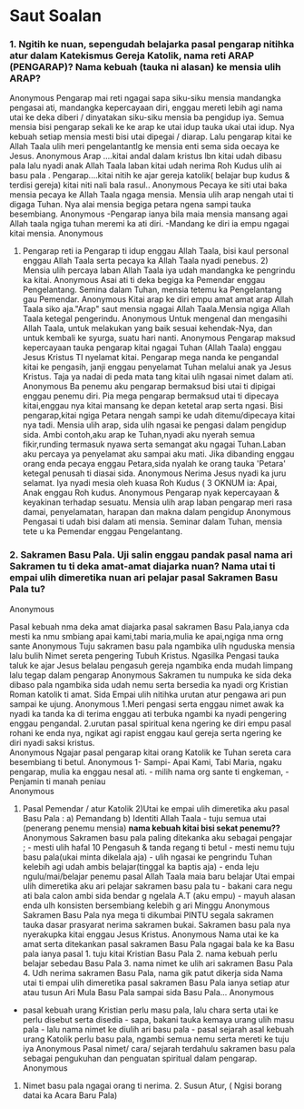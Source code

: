 # Saut Soalan

### 1. Ngitih ke nuan, sepengudah belajarka pasal pengarap nitihka atur dalam Katekismus Gereja Katolik, nama reti ARAP (PENGARAP)? Nama kebuah (tauka ni alasan) ke mensia ulih ARAP?

Anonymous
Pengarap mai reti ngagai sapa siku-siku mensia mandangka pengasai ati, mandangka kepercayaan diri, enggau mereti lebih agi nama utai ke deka diberi / dinyatakan siku-siku mensia ba pengidup iya. Semua mensia bisi pengarap sekali ke ke arap ke utai idup tauka ukai utai idup. Nya kebuah setiap mensia mesti bisi utai dipegai / diarap. Lalu pengarap kitai ke Allah Taala ulih meri pengelantantlg ke mensia enti sema sida oecaya ke Jesus.
Anonymous
Arap ....kitai andal dalam kristus lbn kitai udah dibasu pala lalu nyadi anak Allah Taala laban kitai udah nerima Roh Kudus ulih ai basu pala . Pengarap....kitai nitih ke ajar gereja katolik( belajar bup kudus & terdisi gereja) kitai niti nali bala rasul..
Anonymous
Pecaya ke siti utai baka mensia pecaya ke Allah Taala ngaga mensia. Mensia ulih arap nengah utai ti digaga Tuhan. Nya alai mensia begiga petara ngena sampi tauka besembiang.
Anonymous
-Pengarap ianya bila maia mensia mansang agai Allah taala ngiga tuhan meremi ka ati diri. -Mandang ke diri ia empu ngagai kitai mensia.
Anonymous
1) Pengarap reti ia Pengarap ti idup enggau Allah Taala, bisi kaul personal enggau Allah Taala serta pecaya ka Allah Taala nyadi penebus.  2) Mensia ulih percaya laban Allah Taala iya udah mandangka ke pengrindu ka kitai.
Anonymous
Asai ati ti deka begiga ka Pemendar enggau Pengelantang. Semina dalam Tuhan, mensia tetemu ka Pengelantang gau Pemendar.
Anonymous
Kitai arap ke diri empu amat amat arap Allah Taala siko aja."Arap" saut mensia ngagai Allah Taala.Mensia ngiga Allah Taala ketegal pengerindu.
Anonymous
Untuk mengenal dan mengasihi Allah Taala, untuk melakukan yang baik sesuai kehendak-Nya, dan untuk kembali ke syurga, suatu hari nanti.
Anonymous
 Pengarap maksud kepercayaan tauka pengarap kitai ngagai Tuhan (Allah Taala) enggau Jesus Kristus TI nyelamat kitai. Pengarap mega nanda ke pengandal kitai ke pengasih, janji enggau penyelamat Tuhan melalui anak ya Jesus Kristus. Taja ya nadai di peda mata tang kitai ulih ngasai nimet dalam ati.   
Anonymous
Ba penemu aku pengarap bermaksud bisi utai ti dipigai enggau penemu diri. Pia mega pengarap bermaksud utai ti dipecaya kitai,enggau nya kitai mansang ke depan ketetal arap serta ngasi. Bisi pengarap,kitai ngiga Petara nengah sampi ke udah ditemu/dipecaya kitai nya tadi. Mensia ulih arap, sida ulih ngasai ke pengasi dalam pengidup sida. Ambi contoh,aku arap ke Tuhan,nyadi aku nyerah semua fikir,runding termasuk nyawa serta semangat aku ngagai Tuhan.Laban aku percaya ya penyelamat aku sampai aku mati. Jika dibanding enggau orang enda pecaya enggau Petara,sida nyalah ke orang tauka 'Petara' ketegal penusah ti diasai sida. 
Anonymous
Nerima Jesus nyadi ka juru selamat. Iya nyadi mesia oleh kuasa Roh Kudus ( 3 OKNUM ia: Apai, Anak enggau Roh kudus.
Anonymous
Pengarap nyak kepercayaan & keyakinan terhadap sesuatu. Mensia ulih arap laban pengarap meri rasa damai, penyelamatan, harapan dan makna dalam pengidup
Anonymous
Pengasai ti udah bisi dalam ati mensia. Seminar dalam Tuhan, mensia tete u ka Pemendar enggau Pengelantang.

### 2. Sakramen Basu Pala. Uji salin enggau pandak pasal nama ari Sakramen tu ti deka amat-amat diajarka nuan? Nama utai ti empai ulih dimeretika nuan ari pelajar pasal Sakramen Basu Pala tu?

Anonymous

Pasal kebuah nma deka amat diajarka pasal sakramen Basu Pala,ianya cda mesti ka nmu smbiang apai kami,tabi maria,mulia ke apai,ngiga nma orng sante
Anonymous
Tuju sakramen basu pala ngambika ulih nguduska mensia lalu bulih Nimet sereta pengering Tubuh Kristus. Ngasilka Pengasi tauka taluk ke ajar Jesus belalau pengasuh gereja ngambika enda mudah limpang lalu tegap dalam pengarap
Anonymous
Sakramen tu numpuka ke sida deka dibaso pala ngambika sida udah nemu serta bersedia ka nyadi org Kristian Roman katolik ti amat. Sida Empai ulih nitihka urutan atur pengawa ari pun sampai ke ujung.
Anonymous
1.Meri pengasi serta enggau nimet awak ka nyadi ka tanda ka di terima enggau ati terbuka ngambi ka nyadi pengering enggau pengandal.  2.urutan pasal spiritual kena ngering ke diri empu pasal rohani ke enda nya, ngikat agi rapist enggau kaul gereja serta ngering ke diri nyadi saksi kristus.  
Anonymous
Ngajar pasal pengarap kitai orang Katolik ke Tuhan sereta cara besembiang ti betul.
Anonymous
1- Sampi- Apai Kami, Tabi Maria, ngaku pengarap, mulia ka enggau nesal ati.  - milih nama org sante ti engkeman, - Penjamin ti manah peniau  
Anonymous
1) Pasal Pemendar / atur Katolik   2)Utai ke empai ulih dimeretika aku pasal Basu Pala : a) Pemandang  b) Identiti Allah Taala - tuju semua utai (penerang penemu mensia)   **nama kebuah kitai bisi sekat penemu??**
Anonymous
Sakramen basu pala paling ditekanka aku sebagai pengajar ; - mesti ulih hafal 10 Pengasuh & tanda regang ti betul - mesti nemu tuju basu pala(ukai minta dikelala aja) - ulih ngasai ke pengrindu Tuhan kelebih agi udah ambis belajar(tinggal ka baptis aja) - enda leju ngulu/mai/belajar penemu pasal Allah Taala maia baru belajar  Utai empai ulih dimeretika aku ari pelajar sakramen basu pala tu - bakani cara negu ati bala calon ambi sida bendar g ngelala A.T (aku empu) - mayuh alasan enda ulh konsisten bersembiang kelebih g ari Minggu
Anonymous
Sakramen Basu Pala nya mega ti dikumbai PINTU segala sakramen tauka dasar prasyarat nerima sakramen bukai. Sakramen basu pala nya nyerakupka kitai enggau Jesus Kristus.
Anonymous
Nama utai ke ka amat serta ditekankan pasal sakramen Basu Pala ngagai bala ke ka Basu pala ianya pasal  1. tuju kitai Kristian Basu Pala 2. nama kebuah perlu belajar sebedau Basu Pala 3. nama nimet ke ulih ari sakramen Basu Pala 4. Udh nerima sakramen Basu Pala, nama gik patut dikerja sida   Nama utai ti empai ulih dimeretika pasal sakramen Basu Pala ianya setiap atur atau tusun  Ari Mula Basu Pala sampai sida Basu Pala...
Anonymous
- pasal kebuah urang Kristian perlu masu pala, lalu chara serta utai ke perlu disebut serta disedia - sapa, bakani tauka kemaya urang ulih masu pala - lalu nama nimet ke diulih ari basu pala - pasal sejarah asal kebuah urang Katolik perlu basu pala, ngambi semua nemu serta mereti ke tuju iya 
Anonymous
Pasal nimet/ cara/ sejarah terdahulu sakramen basu pala sebagai pengukuhan dan penguatan spiritual dalam pengarap.
Anonymous
1. Nimet basu pala ngagai orang ti nerima. 2. Susun Atur, ( Ngisi borang datai ka Acara Baru Pala)
